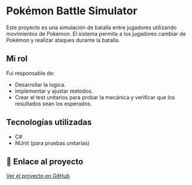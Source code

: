 # Pokémon Battle Simulator

Este proyecto es una simulación de batalla entre jugadores utilizando movimientos de Pokémon. El sistema permite a los jugadores cambiar de Pokémon y realizar ataques durante la batalla.

## Mi rol
Fui responsable de:
- Desarrollar la logica.
- Implementar y ajustar metodos.
- Crear el test unitarios para probar la mecánica y verificar que los resultados sean los esperados.

## Tecnologías utilizadas
- C#
- NUnit (para pruebas unitarias)

## 🔗 Enlace al proyecto
[Ver el proyecto en GitHub](https://github.com/ManuelNey/SegundaEntrega)

